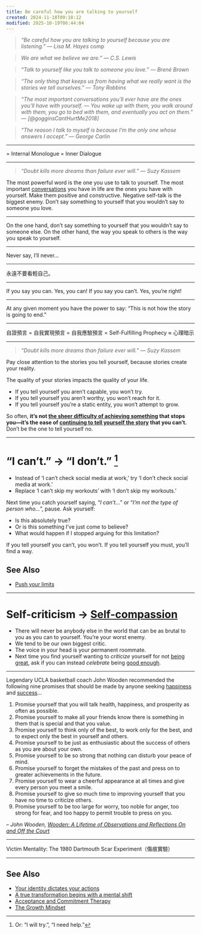 ```yaml
---
title: Be careful how you are talking to yourself
created: 2024-11-18T09:18:12
modified: 2025-10-19T06:44:04
---
```


> _“Be careful how you are talking to yourself because you are listening.” — Lisa M. Hayes_
comp

> _We are what we believe we are.” — C.S. Lewis_

> _“Talk to yourself like you talk to someone you love.” — Brené Brown_

> _“The only thing that keeps us from having what we really want is the stories we tell ourselves.” — Tony Robbins_

> _“The most important conversations you’ll ever have are the ones you’ll have with yourself. — You wake up with them, you walk around with them, you go to bed with them, and eventually you act on them.” ― [@gogginsCantHurtMe2018]_

> _“The reason I talk to myself is because I’m the only one whose answers I accept.” — George Carlin_

---

= Internal Monologue = Inner Dialogue

---

> _“Doubt kills more dreams than failure ever will.” — Suzy Kassem_

The most powerful word is the one you use to talk to yourself. The most important [conversations](How%20to%20make%20a%20conversation%20with%20anyone.md) you have in life are the ones you have with yourself. Make them positive and constructive. Negative self-talk is the biggest enemy. Don’t say something to yourself that you wouldn’t say to someone you love.

---

On the one hand, don’t say something to yourself that you wouldn’t say to someone else. On the other hand, the way you speak to others is the way you speak to yourself.

---

Never say, I’ll never…

---

永遠不要看輕自己。

---

If you say you can. Yes, you can! If you say you can’t. Yes, you’re right!

---

At any given moment you have the power to say: “This is not how the story is going to end.”

---

自證預言 = 自我實現預言 = 自我應驗預言 = Self-Fulfilling Prophecy ≈ 心理暗示

---

> _“Doubt kills more dreams than failure ever will.” — Suzy Kassem_

Pay close attention to the stories you tell yourself, because stories create your reality.

The quality of your stories impacts the quality of your life.

* If you tell yourself you aren’t capable, you won’t try.
* If you tell yourself you aren’t worthy, you won’t reach for it.
* If you tell yourself you’re a static entity, you won’t attempt to grow.

So often, **it’s not [the sheer difficulty of achieving something](do-hard-things.md) that stops you—it’s the ease of [continuing to tell yourself the story](the-narrative-fallacy.md) that you can’t.** Don’t be the one to tell yourself no.

---

# “I can’t.” → “I don’t.” [^1]

* Instead of ‘I can’t check social media at work,’ try ‘I don’t check social media at work.’
* Replace ‘I can’t skip my workouts’ with ‘I don’t skip my workouts.’

Next time you catch yourself saying, “_I can’t…_” or “_I’m not the type of person who…_”, pause. Ask yourself:

* Is this absolutely true?
* Or is this something I’ve just come to believe?
* What would happen if I stopped arguing for this limitation?

If you tell yourself you can’t, you won’t. If you tell yourself you must, you’ll find a way.

## See Also

* [Push your limits](push-your-limits.md)

---

# Self-criticism → [Self-compassion](Self-compassion.md)

* There will never be anybody else in the world that can be as brutal to you as you can to yourself. You’re your worst enemy.
* We tend to be our own biggest critic.
* The voice in your head is your permanent roommate.
* Next time you find yourself wanting to _criticize_ yourself for not [being great](Do%20great%20work.md), ask if you can instead _celebrate_ being [good enough](embrace-the-beauty-of-enoughness.md).

---

Legendary UCLA basketball coach John Wooden recommended the following nine promises that should be made by anyone seeking [happiness](happiness.md) and [success](what-success-means-to-me.md)…

1. Promise yourself that you will talk health, happiness, and prosperity as often as possible.
2. Promise yourself to make all your friends know there is something in them that is special and that you value.
3. Promise yourself to think only of the best, to work only for the best, and to expect only the best in yourself and others.
4. Promise yourself to be just as enthusiastic about the success of others as you are about your own.
5. Promise yourself to be so strong that nothing can disturb your peace of mind.
6. Promise yourself to forget the mistakes of the past and press on to greater achievements in the future.
7. Promise yourself to wear a cheerful appearance at all times and give every person you meet a smile.
8. Promise yourself to give so much time to improving yourself that you have no time to criticize others.
9. Promise yourself to be too large for worry, too noble for anger, too strong for fear, and too happy to permit trouble to press on you.

– _John Wooden, [Wooden: A Lifetime of Observations and Reflections On and Off the Court](http://amzn.to/1UqKTJ7)_

---

Victim Mentality: The 1980 Dartmouth Scar Experiment（傷痕實驗）

---

## See Also

* [Your identity dictates your actions](your-identity-dictates-your-actions.md)
* [A true transformation begins with a mental shift](a-true-transformation-begins-with-a-mental-shift.md)
* [Acceptance and Commitment Therapy](Acceptance%20and%20Commitment%20Therapy.md)
* [The Growth Mindset](the-growth-mindset.md)

[^1]: Or: “I will try.”, “I need help.”

